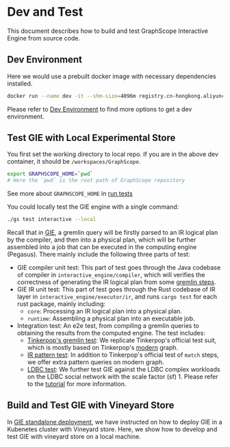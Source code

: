 # Dev and Test

This document describes how to build and test GraphScope Interactive Engine from source code.

## Dev Environment

Here we would use a prebuilt docker image with necessary dependencies installed.

```bash
docker run --name dev -it --shm-size=4096m registry.cn-hongkong.aliyuncs.com/graphscope/graphscope-dev:latest
```

Please refer to [Dev Environment](../development/dev_guide.md#dev-environment) to find more options to get a dev environment.

## Test GIE with Local Experimental Store
 You first set the working directory to local repo. If you are in the above
 dev container, it should be `/workspaces/GraphScope`.
```bash
export GRAPHSCOPE_HOME=`pwd`
# Here the `pwd` is the root path of GraphScope repository
```
See more about `GRAPHSCOPE_HOME` in [run tests](../development/how_to_test.md#run-tests)


You could locally test the GIE engine with a single command:
```bash
./gs test interactive --local
```

Recall that in [GIE](./design_of_gie.md), a gremlin query will be firstly parsed to an IR logical plan by the compiler, and then into a physical plan,
which will be further assembled into a job that can be executed in the
computing engine (Pegasus). There mainly include the following three parts of test:

- GIE compiler unit test: This part of test goes through the Java codebase of compiler in `interactive_engine/compiler`,
which will verifies the correctness of generating the IR logical plan from some [gremlin steps](https://github.com/alibaba/GraphScope/tree/main/interactive_engine/compiler/src/test/java/com/alibaba/graphscope/gremlin).
- GIE IR unit test: This part of test goes through the Rust codebase of IR layer in `interactive_engine/executor/ir`, and runs `cargo test`
for each rust package, mainly including:
  - `core`: Processing an IR logical plan into a physical plan.
  - `runtime`: Assembling a physical plan into an executable job.
- Integration test: An e2e test, from compiling a gremlin queries to obtaining the results from the
computed engine. The test includes:
  - [Tinkerpop's gremlin test](https://github.com/alibaba/GraphScope/tree/main/interactive_engine/compiler/src/main/java/com/alibaba/graphscope/gremlin/integration/suite/standard): We replicate Tinkerpop's official test suit, which is mostly based on Tinkerpop's [modern](https://tinkerpop.apache.org/docs/3.6.2/tutorials/getting-started/)
  graph.
  - [IR pattern test](https://github.com/alibaba/GraphScope/tree/main/interactive_engine/compiler/src/main/java/com/alibaba/graphscope/gremlin/integration/suite/pattern): In addition to Tinkerpop's official test of `match` steps, we offer extra pattern queries on modern graph.
  - [LDBC test](https://github.com/alibaba/GraphScope/blob/main/interactive_engine/compiler/src/main/java/com/alibaba/graphscope/gremlin/integration/suite/ldbc): We further test GIE against the LDBC complex workloads on the LDBC social network with the scale factor (sf) 1.
   Please refer to the [tutorial](./tutorial_ldbc_gremlin.md) for more information.

## Build and Test GIE with Vineyard Store
In [GIE standalone deployment](./deployment.md), we have instructed on how to deploy GIE in a
Kubenetes cluster with Vineyard store. Here, we show how to develop and test GIE with vineyard
store on a local machine.

